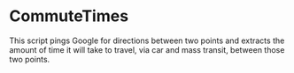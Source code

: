 # CommuteTimes
This script pings Google for directions between two points and extracts the amount of time it will take to travel, via car and mass transit, between those two points.
